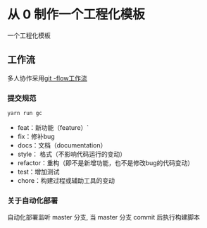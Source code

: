 # 从 0 制作一个工程化模板

一个工程化模板

## 工作流

多人协作采用[git -flow工作流](https://www.git-tower.com/learn/git/ebook/cn/command-line/advanced-topics/git-flow)


### 提交规范

```javascript
yarn run gc
```

- feat：新功能（feature）`
- fix：修补bug
- docs：文档（documentation）
- style： 格式（不影响代码运行的变动）
- refactor：重构（即不是新增功能，也不是修改bug的代码变动）
- test：增加测试
- chore：构建过程或辅助工具的变动

### 关于自动化部署

自动化部署监听 master 分支, 当 master 分支 commit 后执行构建脚本